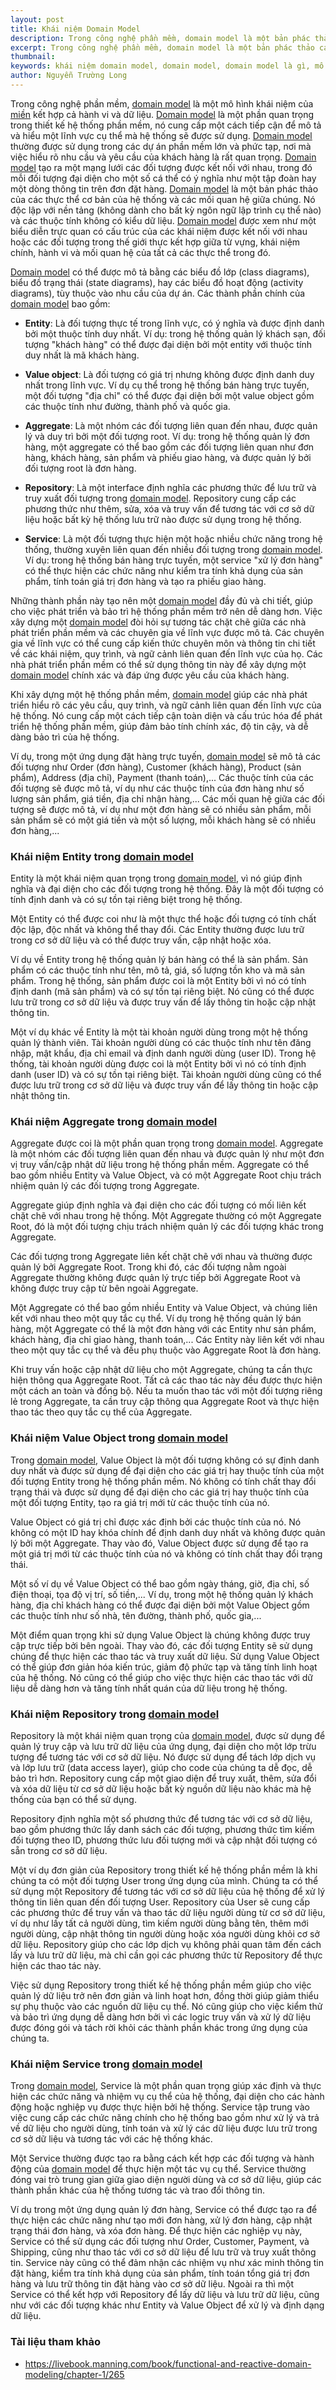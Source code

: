 ```yaml
---
layout: post
title: Khái niệm Domain Model
description: Trong công nghệ phần mềm, domain model là một bản phác thảo các thực thể cơ bản của hệ thống và các mối quan hệ giữa chúng. Domain model tạo ra một mạng lưới các đối tượng được kết nối với nhau, trong đó mỗi đối tượng đại diện cho một số cá thể có ý nghĩa như một tập đoàn hay một dòng thông tin trên đơn đặt hàng.
excerpt: Trong công nghệ phần mềm, domain model là một bản phác thảo các thực thể cơ bản của hệ thống và các mối quan hệ giữa chúng. Domain model tạo ra một mạng lưới các đối tượng được kết nối với nhau, trong đó mỗi đối tượng đại diện cho một số cá thể có ý nghĩa như một tập đoàn hay một dòng thông tin trên đơn đặt hàng.
thumbnail:
keywords: khái niệm domain model, domain model, domain model là gì, mô hình miền, mô hình domain model, tìm hiểu domain model, aggregate, entity, repository, service
author: Nguyễn Trường Long
---
```


Trong công nghệ phần mềm, [domain model](https://nguyentruonglong.net/khai-niem-domain-model.html) là một mô hình khái niệm của [miền](https://vi.wikipedia.org/wiki/Mi%E1%BB%81n_(c%C3%B4ng_ngh%E1%BB%87_ph%E1%BA%A7n_m%E1%BB%81m)) kết hợp cả hành vi và dữ liệu. [Domain model](https://nguyentruonglong.net/khai-niem-domain-model.html) là một phần quan trọng trong thiết kế hệ thống phần mềm, nó cung cấp một cách tiếp cận để mô tả và hiểu một lĩnh vực cụ thể mà hệ thống sẽ được sử dụng. [Domain model](https://nguyentruonglong.net/khai-niem-domain-model.html) thường được sử dụng trong các dự án phần mềm lớn và phức tạp, nơi mà việc hiểu rõ nhu cầu và yêu cầu của khách hàng là rất quan trọng. [Domain model](https://nguyentruonglong.net/khai-niem-domain-model.html) tạo ra một mạng lưới các đối tượng được kết nối với nhau, trong đó mỗi đối tượng đại diện cho một số cá thể có ý nghĩa như một tập đoàn hay một dòng thông tin trên đơn đặt hàng. [Domain model](https://nguyentruonglong.net/khai-niem-domain-model.html) là một bản phác thảo của các thực thể cơ bản của hệ thống và các mối quan hệ giữa chúng. Nó độc lập với nền tảng (không dành cho bất kỳ ngôn ngữ lập trình cụ thể nào) và các thuộc tính không có kiểu dữ liệu. [Domain model](https://nguyentruonglong.net/khai-niem-domain-model.html) được xem như một biểu diễn trực quan có cấu trúc của các khái niệm được kết nối với nhau hoặc các đối tượng trong thế giới thực kết hợp giữa từ vựng, khái niệm chính, hành vi và mối quan hệ của tất cả các thực thể trong đó.

[Domain model](https://nguyentruonglong.net/khai-niem-domain-model.html) có thể được mô tả bằng các biểu đồ lớp (class diagrams), biểu đồ trạng thái (state diagrams), hay các biểu đồ hoạt động (activity diagrams), tùy thuộc vào nhu cầu của dự án. Các thành phần chính của [domain model](https://nguyentruonglong.net/khai-niem-domain-model.html) bao gồm:

- <strong>Entity</strong>: Là đối tượng thực tế trong lĩnh vực, có ý nghĩa và được định danh bởi một thuộc tính duy nhất. Ví dụ: trong hệ thống quản lý khách sạn, đối tượng "khách hàng" có thể được đại diện bởi một entity với thuộc tính duy nhất là mã khách hàng.

- <strong>Value object</strong>: Là đối tượng có giá trị nhưng không được định danh duy nhất trong lĩnh vực. Ví dụ cụ thể trong hệ thống bán hàng trực tuyến, một đối tượng "địa chỉ" có thể được đại diện bởi một value object gồm các thuộc tính như đường, thành phố và quốc gia.

- <strong>Aggregate</strong>: Là một nhóm các đối tượng liên quan đến nhau, được quản lý và duy trì bởi một đối tượng root. Ví dụ: trong hệ thống quản lý đơn hàng, một aggregate có thể bao gồm các đối tượng liên quan như đơn hàng, khách hàng, sản phẩm và phiếu giao hàng, và được quản lý bởi đối tượng root là đơn hàng.

- <strong>Repository</strong>: Là một interface định nghĩa các phương thức để lưu trữ và truy xuất đối tượng trong [domain model](https://nguyentruonglong.net/khai-niem-domain-model.html). Repository cung cấp các phương thức như thêm, sửa, xóa và truy vấn để tương tác với cơ sở dữ liệu hoặc bất kỳ hệ thống lưu trữ nào được sử dụng trong hệ thống.

- <strong>Service</strong>: Là một đối tượng thực hiện một hoặc nhiều chức năng trong hệ thống, thường xuyên liên quan đến nhiều đối tượng trong [domain model](https://nguyentruonglong.net/khai-niem-domain-model.html). Ví dụ: trong hệ thống bán hàng trực tuyến, một service "xử lý đơn hàng" có thể thực hiện các chức năng như kiểm tra tính khả dụng của sản phẩm, tính toán giá trị đơn hàng và tạo ra phiếu giao hàng.

Những thành phần này tạo nên một [domain model](https://nguyentruonglong.net/khai-niem-domain-model.html) đầy đủ và chi tiết, giúp cho việc phát triển và bảo trì hệ thống phần mềm trở nên dễ dàng hơn. Việc xây dựng một [domain model](https://nguyentruonglong.net/khai-niem-domain-model.html) đòi hỏi sự tương tác chặt chẽ giữa các nhà phát triển phần mềm và các chuyên gia về lĩnh vực được mô tả. Các chuyên gia về lĩnh vực có thể cung cấp kiến thức chuyên môn và thông tin chi tiết về các khái niệm, quy trình, và ngữ cảnh liên quan đến lĩnh vực của họ. Các nhà phát triển phần mềm có thể sử dụng thông tin này để xây dựng một [domain model](https://nguyentruonglong.net/khai-niem-domain-model.html) chính xác và đáp ứng được yêu cầu của khách hàng.

Khi xây dựng một hệ thống phần mềm, [domain model](https://nguyentruonglong.net/khai-niem-domain-model.html) giúp các nhà phát triển hiểu rõ các yêu cầu, quy trình, và ngữ cảnh liên quan đến lĩnh vực của hệ thống. Nó cung cấp một cách tiếp cận toàn diện và cấu trúc hóa để phát triển hệ thống phần mềm, giúp đảm bảo tính chính xác, độ tin cậy, và dễ dàng bảo trì của hệ thống.

Ví dụ, trong một ứng dụng đặt hàng trực tuyến, [domain model](https://nguyentruonglong.net/khai-niem-domain-model.html) sẽ mô tả các đối tượng như Order (đơn hàng), Customer (khách hàng), Product (sản phẩm), Address (địa chỉ), Payment (thanh toán),... Các thuộc tính của các đối tượng sẽ được mô tả, ví dụ như các thuộc tính của đơn hàng như số lượng sản phẩm, giá tiền, địa chỉ nhận hàng,... Các mối quan hệ giữa các đối tượng sẽ được mô tả, ví dụ như một đơn hàng sẽ có nhiều sản phẩm, mỗi sản phẩm sẽ có một giá tiền và một số lượng, mỗi khách hàng sẽ có nhiều đơn hàng,...

### Khái niệm Entity trong [domain model](https://nguyentruonglong.net/khai-niem-domain-model.html)

Entity là một khái niệm quan trọng trong [domain model](https://nguyentruonglong.net/khai-niem-domain-model.html), vì nó giúp định nghĩa và đại diện cho các đối tượng trong hệ thống. Đây là một đối tượng có tính định danh và có sự tồn tại riêng biệt trong hệ thống. 

Một Entity có thể được coi như là một thực thể hoặc đối tượng có tính chất độc lập, độc nhất và không thể thay đổi. Các Entity thường được lưu trữ trong cơ sở dữ liệu và có thể được truy vấn, cập nhật hoặc xóa.

Ví dụ về Entity trong hệ thống quản lý bán hàng có thể là sản phẩm. Sản phẩm có các thuộc tính như tên, mô tả, giá, số lượng tồn kho và mã sản phẩm. Trong hệ thống, sản phẩm được coi là một Entity bởi vì nó có tính định danh (mã sản phẩm) và có sự tồn tại riêng biệt. Nó cũng có thể được lưu trữ trong cơ sở dữ liệu và được truy vấn để lấy thông tin hoặc cập nhật thông tin.

Một ví dụ khác về Entity là một tài khoản người dùng trong một hệ thống quản lý thành viên. Tài khoản người dùng có các thuộc tính như tên đăng nhập, mật khẩu, địa chỉ email và định danh người dùng (user ID). Trong hệ thống, tài khoản người dùng được coi là một Entity bởi vì nó có tính định danh (user ID) và có sự tồn tại riêng biệt. Tài khoản người dùng cũng có thể được lưu trữ trong cơ sở dữ liệu và được truy vấn để lấy thông tin hoặc cập nhật thông tin.

### Khái niệm Aggregate trong [domain model](https://nguyentruonglong.net/khai-niem-domain-model.html)

Aggregate được coi là một phần quan trọng trong [domain model](https://nguyentruonglong.net/khai-niem-domain-model.html). Aggregate là một nhóm các đối tượng liên quan đến nhau và được quản lý như một đơn vị truy vấn/cập nhật dữ liệu trong hệ thống phần mềm. Aggregate có thể bao gồm nhiều Entity và Value Object, và có một Aggregate Root chịu trách nhiệm quản lý các đối tượng trong Aggregate.

Aggregate giúp định nghĩa và đại diện cho các đối tượng có mối liên kết chặt chẽ với nhau trong hệ thống. Một Aggregate thường có một Aggregate Root, đó là một đối tượng chịu trách nhiệm quản lý các đối tượng khác trong Aggregate.

Các đối tượng trong Aggregate liên kết chặt chẽ với nhau và thường được quản lý bởi Aggregate Root. Trong khi đó, các đối tượng nằm ngoài Aggregate thường không được quản lý trực tiếp bởi Aggregate Root và không được truy cập từ bên ngoài Aggregate.

Một Aggregate có thể bao gồm nhiều Entity và Value Object, và chúng liên kết với nhau theo một quy tắc cụ thể. Ví dụ trong hệ thống quản lý bán hàng, một Aggregate có thể là một đơn hàng với các Entity như sản phẩm, khách hàng, địa chỉ giao hàng, thanh toán,... Các Entity này liên kết với nhau theo một quy tắc cụ thể và đều phụ thuộc vào Aggregate Root là đơn hàng.

Khi truy vấn hoặc cập nhật dữ liệu cho một Aggregate, chúng ta cần thực hiện thông qua Aggregate Root. Tất cả các thao tác này đều được thực hiện một cách an toàn và đồng bộ. Nếu ta muốn thao tác với một đối tượng riêng lẻ trong Aggregate, ta cần truy cập thông qua Aggregate Root và thực hiện thao tác theo quy tắc cụ thể của Aggregate.

### Khái niệm Value Object trong [domain model](https://nguyentruonglong.net/khai-niem-domain-model.html)

Trong [domain model](https://nguyentruonglong.net/khai-niem-domain-model.html), Value Object là một đối tượng không có sự định danh duy nhất và được sử dụng để đại diện cho các giá trị hay thuộc tính của một đối tượng Entity trong hệ thống phần mềm. Nó không có tính chất thay đổi trạng thái và được sử dụng để đại diện cho các giá trị hay thuộc tính của một đối tượng Entity, tạo ra giá trị mới từ các thuộc tính của nó.

Value Object có giá trị chỉ được xác định bởi các thuộc tính của nó. Nó không có một ID hay khóa chính để định danh duy nhất và không được quản lý bởi một Aggregate. Thay vào đó, Value Object được sử dụng để tạo ra một giá trị mới từ các thuộc tính của nó và không có tính chất thay đổi trạng thái.

Một số ví dụ về Value Object có thể bao gồm ngày tháng, giờ, địa chỉ, số điện thoại, tọa độ vị trí, số tiền,... Ví dụ, trong một hệ thống quản lý khách hàng, địa chỉ khách hàng có thể được đại diện bởi một Value Object gồm các thuộc tính như số nhà, tên đường, thành phố, quốc gia,...

Một điểm quan trọng khi sử dụng Value Object là chúng không được truy cập trực tiếp bởi bên ngoài. Thay vào đó, các đối tượng Entity sẽ sử dụng chúng để thực hiện các thao tác và truy xuất dữ liệu. Sử dụng Value Object có thể giúp đơn giản hóa kiến trúc, giảm độ phức tạp và tăng tính linh hoạt của hệ thống. Nó cũng có thể giúp cho việc thực hiện các thao tác với dữ liệu dễ dàng hơn và tăng tính nhất quán của dữ liệu trong hệ thống.

### Khái niệm Repository trong [domain model](https://nguyentruonglong.net/khai-niem-domain-model.html)

Repository là một khái niệm quan trọng của [domain model](https://nguyentruonglong.net/khai-niem-domain-model.html), được sử dụng để quản lý truy cập và lưu trữ dữ liệu của ứng dụng, đại diện cho một lớp trừu tượng để tương tác với cơ sở dữ liệu. Nó được sử dụng để tách lớp dịch vụ và lớp lưu trữ (data access layer), giúp cho code của chúng ta dễ đọc, dễ bảo trì hơn. Repository cung cấp một giao diện để truy xuất, thêm, sửa đổi và xóa dữ liệu từ cơ sở dữ liệu hoặc bất kỳ nguồn dữ liệu nào khác mà hệ thống của bạn có thể sử dụng.

Repository định nghĩa một số phương thức để tương tác với cơ sở dữ liệu, bao gồm phương thức lấy danh sách các đối tượng, phương thức tìm kiếm đối tượng theo ID, phương thức lưu đối tượng mới và cập nhật đối tượng có sẵn trong cơ sở dữ liệu.

Một ví dụ đơn giản của Repository trong thiết kế hệ thống phần mềm là khi chúng ta có một đối tượng User trong ứng dụng của mình. Chúng ta có thể sử dụng một Repository để tương tác với cơ sở dữ liệu của hệ thống để xử lý thông tin liên quan đến đối tượng User. Repository của User sẽ cung cấp các phương thức để truy vấn và thao tác dữ liệu người dùng từ cơ sở dữ liệu, ví dụ như lấy tất cả người dùng, tìm kiếm người dùng bằng tên, thêm mới người dùng, cập nhật thông tin người dùng hoặc xóa người dùng khỏi cơ sở dữ liệu. Repository giúp cho các lớp dịch vụ không phải quan tâm đến cách lấy và lưu trữ dữ liệu, mà chỉ cần gọi các phương thức từ Repository để thực hiện các thao tác này.

Việc sử dụng Repository trong thiết kế hệ thống phần mềm giúp cho việc quản lý dữ liệu trở nên đơn giản và linh hoạt hơn, đồng thời giúp giảm thiểu sự phụ thuộc vào các nguồn dữ liệu cụ thể. Nó cũng giúp cho việc kiểm thử và bảo trì ứng dụng dễ dàng hơn bởi vì các logic truy vấn và xử lý dữ liệu được đóng gói và tách rời khỏi các thành phần khác trong ứng dụng của chúng ta.

### Khái niệm Service trong [domain model](https://nguyentruonglong.net/khai-niem-domain-model.html)

Trong [domain model](https://nguyentruonglong.net/khai-niem-domain-model.html), Service là một phần quan trọng giúp xác định và thực hiện các chức năng và nhiệm vụ cụ thể của hệ thống, đại diện cho các hành động hoặc nghiệp vụ được thực hiện bởi hệ thống. Service tập trung vào việc cung cấp các chức năng chính cho hệ thống bao gồm như xử lý và trả về dữ liệu cho người dùng, tính toán và xử lý các dữ liệu được lưu trữ trong cơ sở dữ liệu và tương tác với các hệ thống khác.

Một Service thường được tạo ra bằng cách kết hợp các đối tượng và hành động của [domain model](https://nguyentruonglong.net/khai-niem-domain-model.html) để thực hiện một tác vụ cụ thể. Service thường đóng vai trò trung gian giữa giao diện người dùng và cơ sở dữ liệu, giúp các thành phần khác của hệ thống tương tác và trao đổi thông tin.

Ví dụ trong một ứng dụng quản lý đơn hàng, Service có thể được tạo ra để thực hiện các chức năng như tạo mới đơn hàng, xử lý đơn hàng, cập nhật trạng thái đơn hàng, và xóa đơn hàng. Để thực hiện các nghiệp vụ này, Service có thể sử dụng các đối tượng như Order, Customer, Payment, và Shipping, cũng như thao tác với cơ sở dữ liệu để lưu trữ và truy xuất thông tin. Service này cũng có thể đảm nhận các nhiệm vụ như xác minh thông tin đặt hàng, kiểm tra tính khả dụng của sản phẩm, tính toán tổng giá trị đơn hàng và lưu trữ thông tin đặt hàng vào cơ sở dữ liệu. Ngoài ra thì một Service có thể kết hợp với Repository để lấy dữ liệu và lưu trữ dữ liệu, cũng như với các đối tượng khác như Entity và Value Object để xử lý và định dạng dữ liệu.

### Tài liệu tham khảo
* <a href="https://livebook.manning.com/book/functional-and-reactive-domain-modeling/chapter-1/265" target="_blank">https://livebook.manning.com/book/functional-and-reactive-domain-modeling/chapter-1/265</a>
